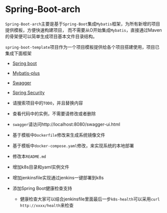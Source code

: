 # Spring-Boot-arch
`Spring-Boot-arch`主要是基于`Spring-Boot`集成`Mybatis`框架，为所有新增的项目提供模板，方便快速构建项目，
而不需要从O开始集成`Mybatis`，直接通过Maven的骨架便可以简单生成项目基本文件目录结构。

`spring-boot-template`项目作为一个项目模板提供给各个项目搭建使用，项目已集成下面框架

* [Spring boot](http://docs.spring.io/spring-boot/docs/1.5.6.RELEASE/reference/htmlsingle/)
* [Mybatis-plus](http://mp.baomidou.com/#/quick-start)
* [Swagger](https://swagger.io/docs/)
* [Spring Security](http://docs.spring.io/spring-security/site/docs/4.2.3.RELEASE/reference/htmlsingle/)

* 请搜索项目中的`TODO`，并且替换内容
* 查看代码中的实例，不需要请修改或者删除
* `swagger`请访问http://localhost:8080/swagger-ui.html
* 基于模板中`Dockerfile`修改来生成系统镜像文件
* 基于模板中`docker-compose.yaml`修改，来实现系统的本地部署
* 修改本`README.md`

* 增加k8s目录和yaml实例文件
* 增加jenkinsfile实现通过jenkins一键部署到k8s
* 添加Spring Boot健康检查支持
    - 健康检查大家可以结合jenkinsfile里面最后一步`k8s-health`可以采用`curl http://xxxx/health`来检查
